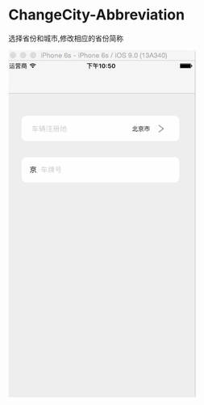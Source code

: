 # ChangeCity-Abbreviation
选择省份和城市,修改相应的省份简称

![image](http://github.com/zhiyuanFan/ChangeCity-Abbreviation/raw/master/市-简称+车牌两级联动/市-简称+车牌两级联动/test.gif)
